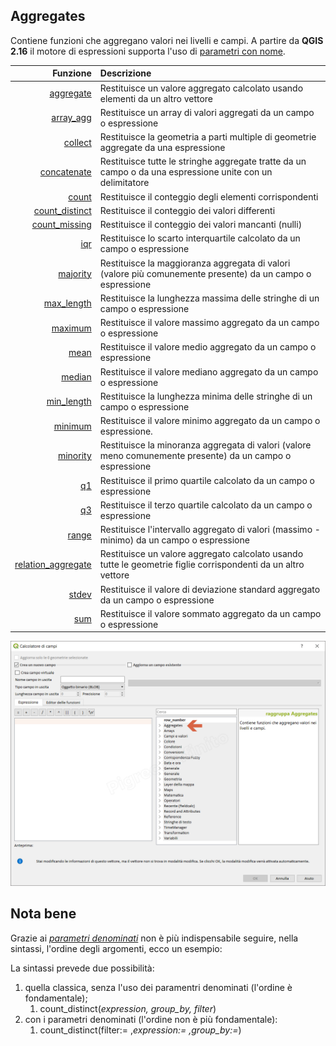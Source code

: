 ## Aggregates

Contiene funzioni che aggregano valori nei livelli e campi. A partire da **QGIS 2.16** il motore di espressioni supporta l'uso di [parametri con nome](http://changelog.qgis.org/en/qgis/version/2.16.0/#named-parameters-expressions).

| Funzione  | Descrizione|
|----------:|:-----------|
|[aggregate](funzioni/aggregate.html)|Restituisce un valore aggregato calcolato usando elementi da un altro vettore|
|[array_agg](funzioni/array_agg.html)|Restituisce un array di valori aggregati da un campo o espressione|
|[collect](funzioni/collect.html)|Restituisce la geometria a parti multiple di geometrie aggregate da una espressione|
|[concatenate](funzioni/concatenate.html)|	Restituisce tutte le stringhe aggregate tratte da un campo o da una espressione unite con un delimitatore|
|[count](funzioni/count.html)|Restituisce il conteggio degli elementi corrispondenti|
|[count_distinct](funzioni/count_distinct.html)|Restituisce il conteggio dei valori differenti|
|[count_missing](funzioni/count_missing.html)|Restituisce il conteggio dei valori mancanti (nulli)|
|[iqr](funzioni/iqr.html)|Restituisce lo scarto interquartile calcolato da un campo o espressione|
|[majority](funzioni/majority.html)|Restituisce la maggioranza aggregata di valori (valore più comunemente presente) da un campo o espressione|
|[max_length](funzioni/max_length.html)|Restituisce la lunghezza massima delle stringhe di un campo o espressione|
|[maximum](funzioni/maximum.html)|Restituisce il valore massimo aggregato da un campo o espressione|
|[mean](funzioni/mean.html)|Restituisce il valore medio aggregato da un campo o espressione|
|[median](funzioni/median.html)|Restituisce il valore mediano aggregato da un campo o espressione|
|[min_length](funzioni/min_length.html)|Restituisce la lunghezza minima delle stringhe di un campo o espressione|
|[minimum](funzioni/minimum.html)|Restituisce il valore minimo aggregato da un campo o espressione.|
|[minority](funzioni/minority.html)|Restituisce la minoranza aggregata di valori (valore meno comunemente presente) da un campo o espressione|
|[q1](funzioni/q1.html)|Restituisce il primo quartile calcolato da un campo o espressione|
|[q3](funzioni/q3.html)|Restituisce il terzo quartile calcolato da un campo o espressione|
|[range](funzioni/range.html)|Restituisce l'intervallo aggregato di valori (massimo - minimo) da un campo o espressione|
|[relation_aggregate](funzioni/relation_aggregate.html)|Restituisce un valore aggregato calcolato usando tutte le geometrie figlie corrispondenti da un altro vettore|
|[stdev](funzioni/stdev.html)|Restituisce il valore di deviazione standard aggregato da un campo o espressione|
|[sum](funzioni/sum.html)|Restituisce il valore sommato aggregato da un campo o espressione|

![](/img/aggregates/gruppo_aggregates1.png)

Nota bene
---------

Grazie ai [_parametri denominati_](http://changelog.qgis.org/en/qgis/version/2.16.0/#named-parameters-expressions) non è più indispensabile seguire, nella sintassi, l'ordine degli argomenti, ecco un esempio:

La sintassi prevede due possibilità:
1. quella classica, senza l'uso dei paramentri denominati (l'ordine è fondamentale);
    1. count_distinct(_expression, group_by, filter_)
2. con i parametri denominati (l'ordine non è più fondamentale): 
    1. count_distinct(filter:= ,_expression:= ,group_by:=_)
   
